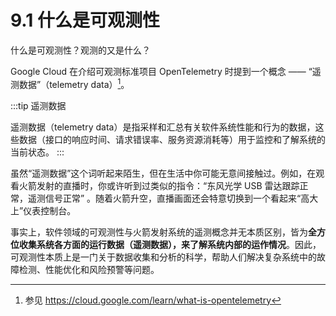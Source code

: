 # 9.1 什么是可观测性

什么是可观测性？观测的又是什么？

Google Cloud 在介绍可观测标准项目 OpenTelemetry 时提到一个概念 —— “遥测数据”（telemetry data）[^1]。

:::tip 遥测数据

遥测数据（telemetry data）是指采样和汇总有关软件系统性能和行为的数据，这些数据（接口的响应时间、请求错误率、服务资源消耗等）用于监控和了解系统的当前状态。
:::

虽然“遥测数据”这个词听起来陌生，但在生活中你可能无意间接触过。例如，在观看火箭发射的直播时，你或许听到过类似的指令：“东风光学 USB 雷达跟踪正常，遥测信号正常” 。随着火箭升空，直播画面还会特意切换到一个看起来“高大上”仪表控制台。

事实上，软件领域的可观测性与火箭发射系统的遥测概念并无本质区别，皆为**全方位收集系统各方面的运行数据（遥测数据），来了解系统内部的运作情况**。因此，可观测性本质上是一门关于数据收集和分析的科学，帮助人们解决复杂系统中的故障检测、性能优化和风险预警等问题。

[^1]: 参见 https://cloud.google.com/learn/what-is-opentelemetry
